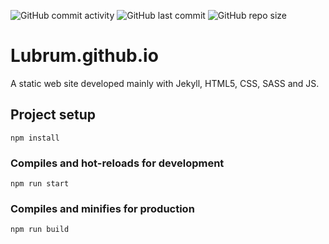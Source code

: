 ![GitHub commit activity](https://img.shields.io/github/commit-activity/y/Lubrum/Lubrum.github.io) ![GitHub last commit](https://img.shields.io/github/last-commit/Lubrum/Lubrum.github.io) ![GitHub repo size](https://img.shields.io/github/repo-size/Lubrum/Lubrum.github.io)

# Lubrum.github.io
A static web site developed mainly with Jekyll, HTML5, CSS, SASS and JS.

## Project setup
```
npm install
```

### Compiles and hot-reloads for development
```
npm run start
```

### Compiles and minifies for production
```
npm run build
```
